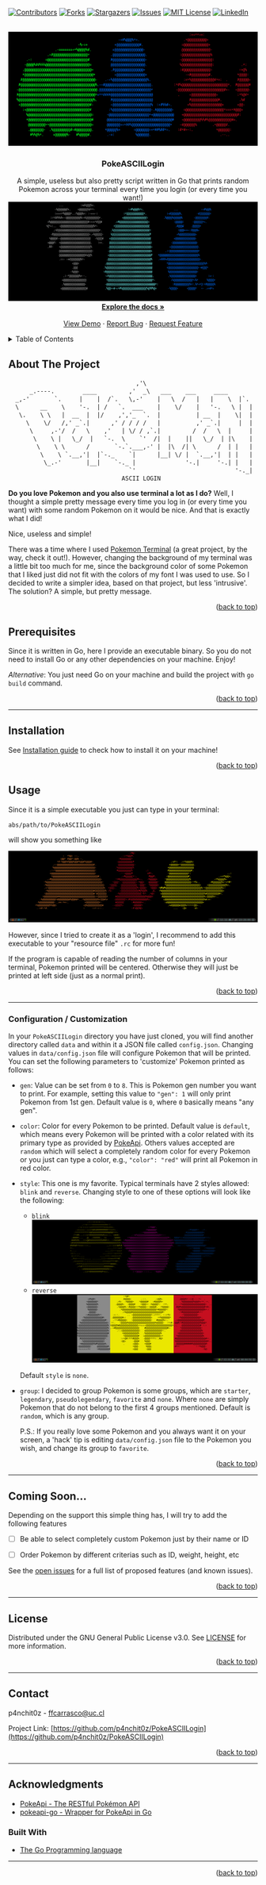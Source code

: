 <div id="top"></div>
<!--
*** Thanks for checking out the Best-README-Template. If you have a suggestion
*** that would make this better, please fork the repo and create a pull request
*** or simply open an issue with the tag "enhancement".
*** Don't forget to give the project a star!
*** Thanks again! Now go create something AMAZING! :D
-->



<!-- PROJECT SHIELDS -->
<!--
*** I'm using markdown "reference style" links for readability.
*** Reference links are enclosed in brackets [ ] instead of parentheses ( ).
*** See the bottom of this document for the declaration of the reference variables
*** for contributors-url, forks-url, etc. This is an optional, concise syntax you may use.
*** https://www.markdownguide.org/basic-syntax/#reference-style-links
-->
[![Contributors][contributors-shield]][contributors-url]
[![Forks][forks-shield]][forks-url]
[![Stargazers][stars-shield]][stars-url]
[![Issues][issues-shield]][issues-url]
[![MIT License][license-shield]][license-url]
[![LinkedIn][linkedin-shield]][linkedin-url]



<!-- PROJECT LOGO -->
<br />
<div align="center">
<a href="https://github.com/p4nchit0z/PokeASCIILogin">
   <img src="images/pokemonLoginPresentation.png" alt="Logo" width="1000" height="230"></a>

<h3 align="center">PokeASCIILogin</h3>

  <p align="center">
    A simple, useless but also pretty script written in Go that prints random Pokemon across your terminal every time you login (or every time you want!)
       <img src="images/multiple_examples.gif" alt="Logo" width="1000" height="200"></a>
    <br />
    <a href="https://github.com/p4nchit0z/PokeASCIILogin"><strong>Explore the docs »</strong></a>
    <br />
    <br />
    <a href="https://github.com/p4nchit0z/PokeASCIILogin">View Demo</a>
    ·
    <a href="https://github.com/p4nchit0z/PokeASCIILogin/issues">Report Bug</a>
    ·
    <a href="https://github.com/p4nchit0z/PokeASCIILogin/issues">Request Feature</a>
  </p>
</div>



<!-- TABLE OF CONTENTS -->
<details>
  <summary>Table of Contents</summary>
  <ol>
    <li>
      <a href="#about-the-project">About The Project</a>     
    </li>
    <li>
      <a href="#prerequisites">Prerequisites</a>     
      <li><a href="#installation">Installation</a></li>
    </li>
    <li><a href="#usage">Usage</a></li>
    <li><a href="#coming-soon">Coming Soon...</a></li>
    <li><a href="#license">License</a></li>
    <li><a href="#contact">Contact</a></li>
    <li><a href="#acknowledgments">Acknowledgments</a>
    <ul>
        <li><a href="#built-with">Built With</a></li>
      </ul>
    </li>
  </ol>
</details>



<!-- ABOUT THE PROJECT -->
## About The Project

                                        ,'\
          _.----.        ____         ,'  _\   ___    ___     ____
      _,-'       `.     |    |  /`.   \,-'    |   \  /   |   |    \  |`.
      \      __    \    '-.  | /   `.  ___    |    \/    |   '-.   \ |  |
       \.    \ \   |  __  |  |/    ,','_  `.  |          | __  |    \|  |
         \    \/   /,' _`.|      ,' / / / /   |          ,' _`.|     |  |
          \     ,-'/  /   \    ,'   | \/ / ,`.|         /  /   \  |     |
           \    \ |   \_/  |   `-.  \    `'  /|  |    ||   \_/  | |\    |
            \    \ \      /       `-.`.___,-' |  |\  /| \      /  | |   |
             \    \ `.__,'|  |`-._    `|      |__| \/ |  `.__,'|  | |   |
              \_.-'       |__|    `-._ |              '-.|     '-.| |   |
                                      `'                            '-._|
                                    ASCII LOGIN

**Do you love Pokemon and you also use terminal a lot as I do?** Well, I thought a simple pretty message every time you log in (or every time you want) with some random Pokemon on it would be nice. And that is exactly what I did! 

Nice, useless and simple!

There was a time where I used [Pokemon Terminal](https://github.com/LazoCoder/Pokemon-Terminal) (a great project, by the way, check it out!). However, changing the background of my terminal was a little bit too much for me, since the background color of some Pokemon that I liked just did not fit with the colors of my font I was used to use. So I decided to write a simpler idea, based on that project, but less 'intrusive'. The solution? A simple, but pretty message.


<p align="right">(<a href="#top">back to top</a>)</p>


<!-- GETTING STARTED -->

## Prerequisites

Since it is written in Go, here I provide an executable binary. So you do not need to install Go or any other dependencies on your machine. Enjoy!

*Alternative*: You just need Go on your machine and build the project with `go build` command.
<p align="right">(<a href="#top">back to top</a>)</p>

---

## Installation

See [Installation guide](installation.md) to check how to install it on your machine!


<p align="right">(<a href="#top">back to top</a>)</p>



<!-- USAGE EXAMPLES -->
## Usage

Since it is a simple executable you just can type in your terminal:

```
abs/path/to/PokeASCIILogin
```

will show you something like

![Simple terminal example](images/1_example.png "Simple terminal example")

However, since I tried to create it as a 'login', I recommend to add this executable to your "resource file" `.rc` for more fun!

If the program is capable of reading the number of columns in your terminal, Pokemon printed will be centered. Otherwise they will just be printed at left side (just as a normal print).

<p align="right">(<a href="#top">back to top</a>)</p>

---

### Configuration / Customization

In your `PokeASCIILogin` directory you have just cloned, you will find another directory called `data` and within it a JSON file called `config.json`. Changing values in `data/config.json` file will configure Pokemon that will be printed. You can set the following parameters to 'customize' Pokemon printed as follows:

- `gen`: Value can be set from `0` to `8`. This is Pokemon gen number you want to print. For example, setting this value to `"gen": 1` will only print Pokemon from 1st gen. Default value is `0`, where `0` basically means "any gen".
- `color`: Color for every Pokemon to be printed. Default value is `default`, which means every Pokemon will be printed with a color related with its primary type as provided by [PokeApi](https://pokeapi.co/). Others values accepted are `random` which will select a completely random color for every Pokemon or you just can type a color, e.g., `"color": "red"` will print all Pokemon in red color.
- `style`: This one is my favorite. Typical terminals have 2 styles allowed: `blink` and `reverse`. Changing style to one of these options will look like the following: 
 
  - `blink`
  ![Simple blink example](images/2_example.gif "Simple blink effect example")
  - `reverse`
  ![Simple reverse example](images/3_example.png "Simple reverse effect example")

  Default `style` is `none`.

- `group`: I decided to group Pokemon is some groups, which are `starter`, `legendary`, `pseudolegendary`, `favorite` and `none`. Where `none` are simply Pokemon that do not belong to the first 4 groups mentioned. Default is `random`, which is any group.

   P.S.: If you really love some Pokemon and you always want it on your screen, a 'hack' tip is editing `data/config.json` file to the Pokemon you wish, and change its group to `favorite`.
<p align="right">(<a href="#top">back to top</a>)</p>

---

<!-- ROADMAP -->
## Coming Soon...

Depending on the support this simple thing has, I will try to add the following features

- [ ] Be able to select completely custom Pokemon just by their name or ID
- [ ] Order Pokemon by different criterias such as ID, weight, height, etc


See the [open issues](https://github.com/p4nchit0z/PokeASCIILogin/issues) for a full list of proposed features (and known issues).

<p align="right">(<a href="#top">back to top</a>)</p>


---

<!-- LICENSE -->
## License

Distributed under the GNU General Public License v3.0. See [LICENSE](license-url) for more information.

<p align="right">(<a href="#top">back to top</a>)</p>

---

<!-- CONTACT -->
## Contact

p4nchit0z - ffcarrasco@uc.cl

Project Link: [https://github.com/p4nchit0z/PokeASCIILogin](https://github.com/p4nchit0z/PokeASCIILogin)

<p align="right">(<a href="#top">back to top</a>)</p>

---

<!-- ACKNOWLEDGMENTS -->
## Acknowledgments

* [PokeApi - The RESTful Pokémon API](https://pokeapi.co/)
* [pokeapi-go - Wrapper for PokeApi in Go](https://github.com/mtslzr/pokeapi-go)

### Built With

* [The Go Programming language](https://go.dev/)

---

<p align="right">(<a href="#top">back to top</a>)</p>



<!-- MARKDOWN LINKS & IMAGES -->
<!-- https://www.markdownguide.org/basic-syntax/#reference-style-links -->
[contributors-shield]: https://img.shields.io/github/contributors/p4nchit0z/PokeASCIILogin.svg?style=for-the-badge
[contributors-url]: https://github.com/p4nchit0z/PokeASCIILogin/graphs/contributors
[forks-shield]: https://img.shields.io/github/forks/p4nchit0z/PokeASCIILogin.svg?style=for-the-badge
[forks-url]: https://github.com/p4nchit0z/PokeASCIILogin/network/members
[stars-shield]: https://img.shields.io/github/stars/p4nchit0z/PokeASCIILogin.svg?style=for-the-badge
[stars-url]: https://github.com/p4nchit0z/PokeASCIILogin/stargazers
[issues-shield]: https://img.shields.io/github/issues/p4nchit0z/PokeASCIILogin.svg?style=for-the-badge
[issues-url]: https://github.com/p4nchit0z/PokeASCIILogin/issues
[license-shield]: https://img.shields.io/github/license/p4nchit0z/PokeASCIILogin.svg?style=for-the-badge
[license-url]: https://github.com/p4nchit0z/PokeASCIILogin/blob/main/LICENSE.txt
[linkedin-shield]: https://img.shields.io/badge/-LinkedIn-black.svg?style=for-the-badge&logo=linkedin&colorB=555
[linkedin-url]: https://linkedin.com/in/francisco-carrasco-varela-cl
[product-screenshot]: images/screenshot.png
